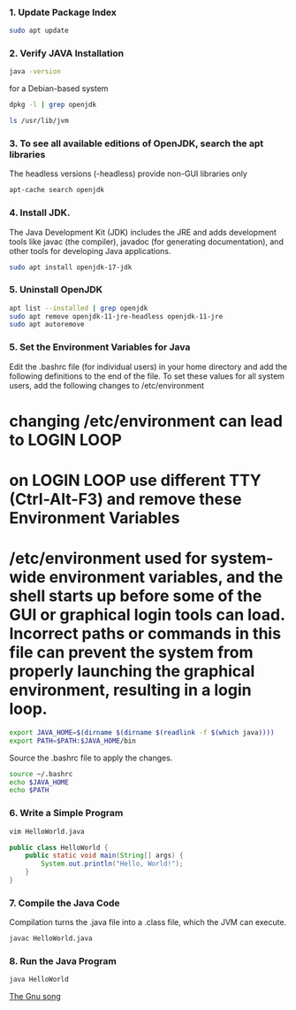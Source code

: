 ### 1. Update Package Index
```bash
sudo apt update
```

### 2. Verify JAVA Installation
```bash
java -version
```
for a Debian-based system
```bash
dpkg -l | grep openjdk
```
```bash
ls /usr/lib/jvm
```

### 3. To see all available editions of OpenJDK, search the apt libraries
The headless versions (-headless) provide non-GUI libraries only 
```bash
apt-cache search openjdk
```

### 4. Install JDK.
The Java Development Kit (JDK) includes the JRE and adds development tools like javac (the compiler), javadoc (for generating documentation), and other tools for developing Java applications.
```bash
sudo apt install openjdk-17-jdk
```

### 5. Uninstall OpenJDK
```bash
apt list --installed | grep openjdk
sudo apt remove openjdk-11-jre-headless openjdk-11-jre
sudo apt autoremove
```

### 5. Set the Environment Variables for Java
Edit the .bashrc file (for individual users) in your home directory and add the following definitions to the end of the file.
To set these values for all system users, add the following changes to /etc/environment
# changing /etc/environment can lead to LOGIN LOOP
# on LOGIN LOOP use different TTY (Ctrl-Alt-F3) and remove these Environment Variables
# /etc/environment used for system-wide environment variables, and the shell starts up before some of the GUI or graphical login tools can load. Incorrect paths or commands in this file can prevent the system from properly launching the graphical environment, resulting in a login loop.
```bash
export JAVA_HOME=$(dirname $(dirname $(readlink -f $(which java))))
export PATH=$PATH:$JAVA_HOME/bin
```

Source the .bashrc file to apply the changes.
```bash
source ~/.bashrc
echo $JAVA_HOME
echo $PATH
```

### 6. Write a Simple Program
```bash
vim HelloWorld.java
```

```java
public class HelloWorld {
    public static void main(String[] args) {
        System.out.println("Hello, World!");
    }
}
```

### 7. Compile the Java Code
Compilation turns the .java file into a .class file, which the JVM can execute.
```bash
javac HelloWorld.java
```

### 8. Run the Java Program
```bash
java HelloWorld
```

[The Gnu song](https://www.youtube.com/watch?v=j53z6RfFb7U&ab_channel=PeterMc)
